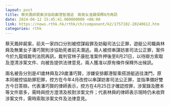 ```yaml
---
layout: post
title: 蔡天鳳碎屍案涉協助鄺港智潛逃　兩男女准續保釋8月再訊
date: 2024-06-12 15:45:41.000000000 +08:00
link: https://news.rthk.hk/rthk/ch/component/k2/1757102-20240612.htm
categories: rthk
---
```


蔡天鳳碎屍案，前夫一家四口分別被控謀殺罪及妨礙司法公正罪，遊艇公司職員林舜及無業女子潘巧賢則涉協助死者前夫潛逃。兩人被控串謀妨害司法公正罪，案件今於九龍城裁判法院再訊，裁判官林子康批准案件押後至8月21日，以待辯方索取及澄清涉案文件、向被告提供法律意見，兩人獲准以原有條件保釋外出候訊。

兩名被告分別是41歲林舜及29歲潘巧賢，涉嫌安排鄺港智乘搭游艇逃往澳門，原本同被控協助罪犯罪，控方在今年4月改控以串謀妨害司法公正罪，並指準備好雙方今日答辯。代表潘巧賢的律師表示，控方在4月25日才確認控罪，涉案錄及謄本等文件眾多，需時與控方澄清及核對涉案文件；代表林舜的律師表示現時仍未收齊涉案文件，需時索取涉案文件及法律意見。

